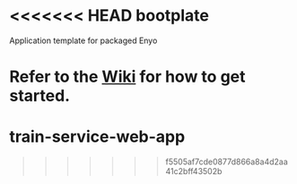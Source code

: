 <<<<<<< HEAD
bootplate
=========

Application template for packaged Enyo

Refer to the [Wiki](https://github.com/enyojs/enyo/wiki/Bootplate) for how to get started.
=======
train-service-web-app
=====================
>>>>>>> f5505af7cde0877d866a8a4d2aa41c2bff43502b
